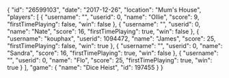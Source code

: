 {
  "id": "26599103",
  "date": "2017-12-26",
  "location": "Mum's House",
  "players": [
    {
      "username": "",
      "userid": 0,
      "name": "Ollie",
      "score": 9,
      "firstTimePlaying": false,
      "win": false
    },
    {
      "username": "",
      "userid": 0,
      "name": "Nate",
      "score": 16,
      "firstTimePlaying": true,
      "win": false
    },
    {
      "username": "kouphax",
      "userid": 1094472,
      "name": "James",
      "score": 25,
      "firstTimePlaying": false,
      "win": true
    },
    {
      "username": "",
      "userid": 0,
      "name": "Sandra",
      "score": 16,
      "firstTimePlaying": true,
      "win": false
    },
    {
      "username": "",
      "userid": 0,
      "name": "Flo",
      "score": 25,
      "firstTimePlaying": true,
      "win": true
    }
  ],
  "game": {
    "name": "Dice Heist",
    "id": 197455
  }
}
